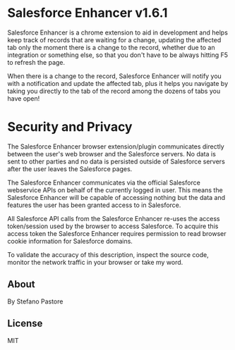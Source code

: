 # Salesforce Enhancer v1.6.1

Salesforce Enhancer is a chrome extension to aid in development and helps keep track of records that are waiting for a change, updating the affected tab only the moment there is a change to the record, whether due to an integration or something else, so that you don't have to be always hitting F5 to refresh the page.

When there is a change to the record, Salesforce Enhancer will notify you with a notification and update the affected tab, plus it helps you navigate by taking you directly to the tab of the record among the dozens of tabs you have open!


# Security and Privacy

The Salesforce Enhancer browser extension/plugin communicates directly between the user's web browser and the Salesforce servers.
No data is sent to other parties and no data is persisted outside of Salesforce servers after the user leaves the Salesforce pages.

The Salesforce Enhancer communicates via the official Salesforce webservice APIs on behalf of the currently logged in user.
This means the Salesforce Enhancer will be capable of accessing nothing but the data and features the user has been granted access to in Salesforce.

All Salesforce API calls from the Salesforce Enhancer re-uses the access token/session used by the browser to access Salesforce.
To acquire this access token the Salesforce Enhancer requires permission to read browser cookie information for Salesforce domains.

To validate the accuracy of this description, inspect the source code, monitor the network traffic in your browser or take my word.

About
-----
By Stefano Pastore

License
-----
MIT